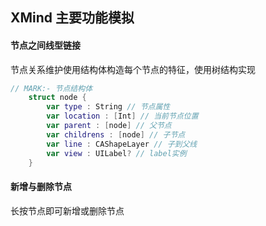 ## XMind 主要功能模拟

#### 节点之间线型链接

节点关系维护使用结构体构造每个节点的特征，使用树结构实现

```swift
// MARK:- 节点结构体
    struct node {
        var type : String // 节点属性
        var location : [Int] // 当前节点位置
        var parent : [node] // 父节点
        var childrens : [node] // 子节点
        var line : CAShapeLayer // 子到父线
        var view : UILabel? // label实例
    }
```

#### 新增与删除节点

长按节点即可新增或删除节点

